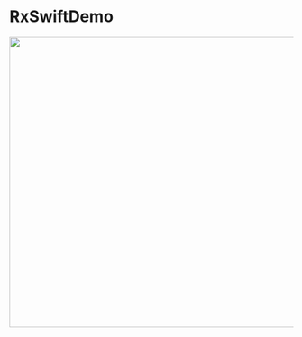 # RxSwiftDemo

<img width="516" src="https://user-images.githubusercontent.com/47273077/160269704-fa355925-e000-44d8-8ad2-c9f3c3b4994a.png">
